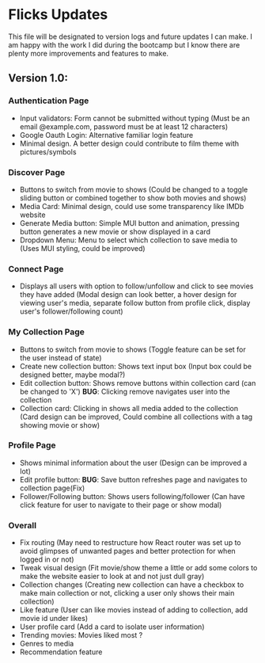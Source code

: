 # Flicks Updates

This file will be designated to version logs and future updates I can make. I am happy with the work I did during the bootcamp but I know there are plenty more improvements and features to make.

## Version 1.0:
### Authentication Page
- Input validators: Form cannot be submitted without typing (Must be an email @example.com, password must be at least 12 characters)
- Google Oauth Login: Alternative familiar login feature
- Minimal design. A better design could contribute to film theme with pictures/symbols

### Discover Page
- Buttons to switch from movie to shows (Could be changed to a toggle sliding button or combined together to show both movies and shows)
- Media Card: Minimal design, could use some transparency like IMDb website
- Generate Media button: Simple MUI button and animation, pressing button generates a new movie or show displayed in a card
- Dropdown Menu: Menu to select which collection to save media to (Uses MUI styling, could be improved)

### Connect Page
- Displays all users with option to follow/unfollow and click to see movies they have added (Modal design can look better, a hover design for viewing user's media, separate follow button from profile click, display user's follower/following count)

### My Collection Page
- Buttons to switch from movie to shows (Toggle feature can be set for the user instead of state)
- Create new collection button: Shows text input box (Input box could be designed better, maybe modal?)
- Edit collection button: Shows remove buttons within collection card (can be changed to 'X') **BUG**: Clicking remove navigates user into the collection
- Collection card: Clicking in shows all media added to the collection (Card design can be improved, Could combine all collections with a tag showing movie or show)

### Profile Page
- Shows minimal information about the user (Design can be improved a lot)
- Edit profile button: **BUG**: Save button refreshes page and navigates to collection page(Fix)
- Follower/Following button: Shows users following/follower (Can have click feature for user to navigate to their page or show modal)

### Overall
- Fix routing (May need to restructure how React router was set up to avoid glimpses of unwanted pages and better protection for when logged in or not)
- Tweak visual design (Fit movie/show theme a little or add some colors to make the website easier to look at and not just dull gray)
- Collection changes (Creating new collection can have a checkbox to make main collection or not, clicking a user only shows their main collection)
- Like feature (User can like movies instead of adding to collection, add movie id under likes)
- User profile card (Add a card to isolate user information)
- Trending movies: Movies liked most ?
- Genres to media
- Recommendation feature